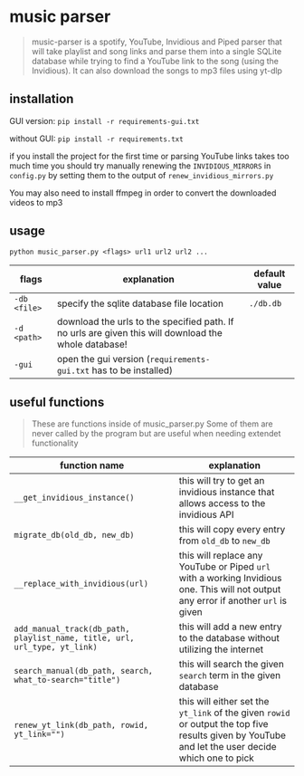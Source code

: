 # music parser
> music-parser is a spotify, YouTube, Invidious and Piped parser that will take playlist and song links and parse them into a single SQLite database while trying to find a YouTube link to the song (using the Invidious). It can also download the songs to mp3 files using yt-dlp

## installation
GUI version:
`pip install -r requirements-gui.txt`

without GUI:
`pip install -r requirements.txt`

if you install the project for the first time or parsing YouTube links takes too much time you should try manually renewing the `INVIDIOUS_MIRRORS` in `config.py` by setting them to the output of `renew_invidious_mirrors.py`

You may also need to install ffmpeg in order to convert the downloaded videos to mp3

## usage
`python music_parser.py <flags> url1 url2 url2 ...`

| flags | explanation | default value |
| -- | -- | -- |
| `-db <file>` | specify the sqlite database file location | `./db.db`
| `-d <path>` | download the urls to the specified path. If no urls are given this will download the whole database! | |
| `-gui` | open the gui version (`requirements-gui.txt` has to be installed) | |

## useful functions
> These are functions inside of music_parser.py Some of them are never called by the program but are useful when needing extendet functionality

| function name | explanation |
| -- | -- |
| `__get_invidious_instance()` | this will try to get an invidious instance that allows access to the invidious API
| `migrate_db(old_db, new_db)` | this will copy every entry from `old_db` to `new_db`
| `__replace_with_invidious(url)` | this will replace any YouTube or Piped `url` with a working Invidious one. This will not output any error if another `url` is given
| `add_manual_track(db_path, playlist_name, title, url, url_type, yt_link)` | this will add a new entry to the database without utilizing the internet
| `search_manual(db_path, search, what_to-search="title")` | this will search the given `search` term in the given database
| `renew_yt_link(db_path, rowid, yt_link="")` | this will either set the `yt_link` of the given `rowid` or output the top five results given by YouTube and let the user decide which one to pick
